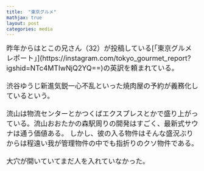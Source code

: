 ```yaml
---
title:  "東京グルメ"
mathjax: true
layout: post
categories: media
---
```

<span style="font-size:large">
  昨年からはとこの兄さん（32）が投稿している[「東京グルメレポート」](https://instagram.com/tokyo_gourmet_report?igshid=NTc4MTIwNjQ2YQ==)の英訳を頼まれている。　<br><br>
渋谷ゆうじ新進気鋭一心不乱といった焼肉屋の予約が義務化しているという。<br><br>
流山は物流センターとかつくばエクスプレスとかで盛り上がっている。流山おおたかの森駅周りの開発はすごく、最新式サウナは通う価値ある。
しかし、彼の入る物件はそんな盛況ぶりからは程遠い我が管理物件の中でも指折りのクソ物件である。<br><br>
大穴が開いていてまだ人を入れていなかった。
</span>
